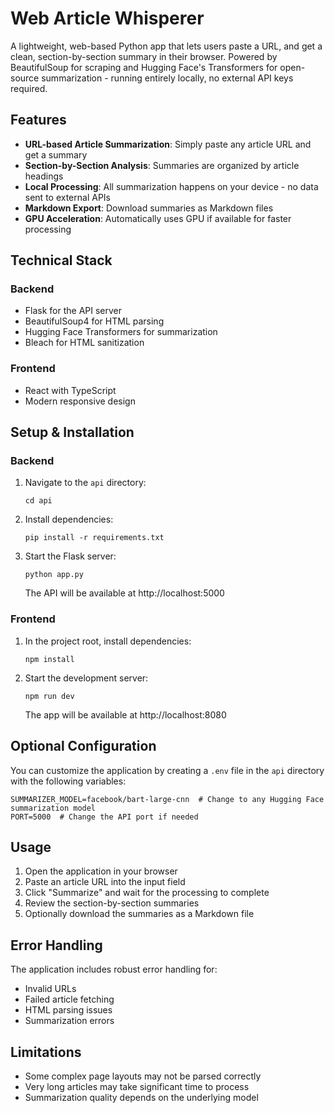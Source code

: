 
# Web Article Whisperer

A lightweight, web-based Python app that lets users paste a URL, and get a clean, section-by-section summary in their browser. Powered by BeautifulSoup for scraping and Hugging Face's Transformers for open-source summarization - running entirely locally, no external API keys required.

## Features

- **URL-based Article Summarization**: Simply paste any article URL and get a summary
- **Section-by-Section Analysis**: Summaries are organized by article headings
- **Local Processing**: All summarization happens on your device - no data sent to external APIs
- **Markdown Export**: Download summaries as Markdown files
- **GPU Acceleration**: Automatically uses GPU if available for faster processing

## Technical Stack

### Backend
- Flask for the API server
- BeautifulSoup4 for HTML parsing 
- Hugging Face Transformers for summarization
- Bleach for HTML sanitization

### Frontend
- React with TypeScript
- Modern responsive design

## Setup & Installation

### Backend

1. Navigate to the `api` directory:
   ```
   cd api
   ```

2. Install dependencies:
   ```
   pip install -r requirements.txt
   ```

3. Start the Flask server:
   ```
   python app.py
   ```
   The API will be available at http://localhost:5000

### Frontend

1. In the project root, install dependencies:
   ```
   npm install
   ```

2. Start the development server:
   ```
   npm run dev
   ```
   The app will be available at http://localhost:8080

## Optional Configuration

You can customize the application by creating a `.env` file in the `api` directory with the following variables:

```
SUMMARIZER_MODEL=facebook/bart-large-cnn  # Change to any Hugging Face summarization model
PORT=5000  # Change the API port if needed
```

## Usage

1. Open the application in your browser
2. Paste an article URL into the input field
3. Click "Summarize" and wait for the processing to complete
4. Review the section-by-section summaries
5. Optionally download the summaries as a Markdown file

## Error Handling

The application includes robust error handling for:
- Invalid URLs
- Failed article fetching
- HTML parsing issues
- Summarization errors

## Limitations

- Some complex page layouts may not be parsed correctly
- Very long articles may take significant time to process
- Summarization quality depends on the underlying model
